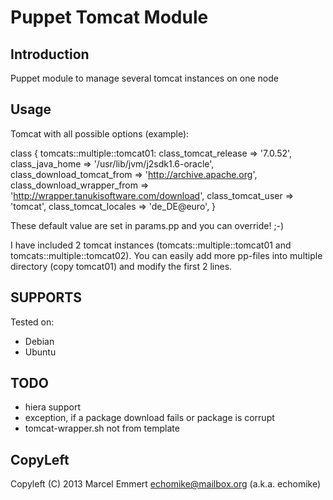 Puppet Tomcat Module
====================

Introduction
------------

Puppet module to manage several tomcat instances on one node

## Usage ##

Tomcat with all possible options (example):

class { tomcats::multiple::tomcat01:
      class_tomcat_release => '7.0.52',
      class_java_home => '/usr/lib/jvm/j2sdk1.6-oracle',
      class_download_tomcat_from => 'http://archive.apache.org',
      class_download_wrapper_from => 'http://wrapper.tanukisoftware.com/download',
      class_tomcat_user => 'tomcat',
      class_tomcat_locales => 'de_DE@euro',
}

These default value are set in params.pp and you can override! ;-)

I have included 2 tomcat instances (tomcats::multiple::tomcat01 and tomcats::multiple::tomcat02). You can easily add more pp-files into multiple directory (copy tomcat01) and modify the first 2 lines.

SUPPORTS
--------
Tested on:
- Debian
- Ubuntu

TODO
----

 * hiera support
 * exception, if a package download fails or package is corrupt
 * tomcat-wrapper.sh not from template

CopyLeft
---------

Copyleft (C) 2013 Marcel Emmert <echomike@mailbox.org> (a.k.a. echomike)

